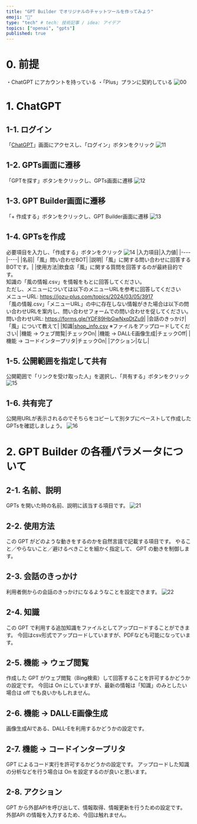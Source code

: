 ```yaml
---
title: "GPT Builder でオリジナルのチャットツールを作ってみよう"
emoji: "🌊"
type: "tech" # tech: 技術記事 / idea: アイデア
topics: ["openai", "gpts"]
published: true
---
```


# 0. 前提

・ChatGPT にアカウントを持っている
・「Plus」プランに契約している
![00](/images/gpts-hands-on/00.jpg)

# 1. ChatGPT

## 1-1. ログイン

「[ChatGPT](https://chat.openai.com/)」画面にアクセスし、「ログイン」ボタンをクリック
![11](/images/gpts-hands-on/11.png)

## 1-2. GPTs画面に遷移

「GPTを探す」ボタンをクリックし、GPTs画面に遷移
![12](/images/gpts-hands-on/12.png)

## 1-3. GPT Builder画面に遷移

「+ 作成する」ボタンをクリックし、GPT Builder画面に遷移
![13](/images/gpts-hands-on/13.png)

## 1-4. GPTsを作成

必要項目を入力し、「作成する」ボタンをクリック
![14](/images/gpts-hands-on/14.png)
|入力項目|入力値|
|----|----|
|名前|「風」問い合わせBOT|
|説明|「風」に関する問い合わせに回答するBOTです。|
|使用方法|飲食店「風」に関する質問を回答するのが最終目的です。<br>知識の「風の情報.csv」を情報をもとに回答してください。<br>ただし、メニューについては以下のメニューURLを参考に回答してください<br>メニューURL: https://jozu-plus.com/topics/2024/03/05/3917<br>「風の情報.csv」「メニューURL」の中に存在しない情報がきた場合は以下の問い合わせURLを案内し、問い合わせフォームでの問い合わせを促してください。<br>問い合わせURL: https://forms.gle/YDF89HbGwNxqDtZu9|
|会話のきっかけ|「風」について教えて|
|知識|[shop_info.csv](/files/gpts-hands-on/shop_info.csv) ※ファイルをアップロードしてください|
|機能 -> ウェブ閲覧|チェックOn|
|機能 -> DALL·E画像生成|チェックOff|
|機能 -> コードインタープリタ|チェックOn|
|アクション|なし|

## 1-5. 公開範囲を指定して共有

公開範囲で「リンクを受け取った人」を選択し、「共有する」ボタンをクリック
![15](/images/gpts-hands-on/15.png)

## 1-6. 共有完了

公開用URLが表示されるのでそちらをコピーして別タブにペーストして作成したGPTsを確認しましょう。
![16](/images/gpts-hands-on/16.png)

# 2. GPT Builder の各種パラメータについて

## 2-1. 名前、説明

GPTs を開いた時の名前、説明に該当する項目です。
![21](/images/gpts-hands-on/21.png)

## 2-2. 使用方法

この GPT がどのような動きをするのかを自然言語で記載する項目です。
やること／やらないこと／避けるべきことを細かく指定して、 GPT の動きを制御します。

## 2-3. 会話のきっかけ

利用者側からの会話のきっかけになるようなことを設定できます。
![22](/images/gpts-hands-on/22.png)

## 2-4. 知識

この GPT で利用する追加知識をファイルとしてアップロードすることができます。
今回はcsv形式でアップロードしていますが、PDFなども可能になっています。

## 2-5. 機能 -> ウェブ閲覧

作成した GPT がウェブ閲覧（Bing検索）して回答することを許可するかどうかの設定です。
今回は On にしていますが、最新の情報は「知識」のみとしたい場合は off でも良いかもしれません。

## 2-6. 機能 -> DALL·E画像生成

画像生成AIである、DALL-Eを利用するかどうかの設定です。

## 2-7. 機能 -> コードインタープリタ

GPT によるコード実行を許可するかどうかの設定です。
アップロードした知識の分析などを行う場合は On を設定するのが良いと思います。

## 2-8. アクション

GPT から外部APIを呼び出して、情報取得、情報更新を行うための設定です。
外部API の情報を入力するため、今回は触れません。
